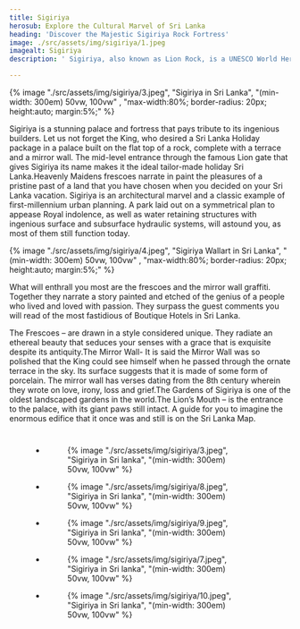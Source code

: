 ```yaml
---
title: Sigiriya
herosub: Explore the Cultural Marvel of Sri Lanka
heading: 'Discover the Majestic Sigiriya Rock Fortress'
image: ./src/assets/img/sigiriya/1.jpeg
imagealt: Sigiriya
description: ' Sigiriya, also known as Lion Rock, is a UNESCO World Heritage Site and one of the most iconic attractions in Sri Lanka. '

---
```


{% image "./src/assets/img/sigiriya/3.jpeg", "Sigiriya in Sri Lanka", "(min-width: 300em) 50vw, 100vw" , "max-width:80%; border-radius: 20px; height:auto; margin:5%;" %}

Sigiriya is a stunning palace and fortress that pays tribute to its ingenious builders. Let us not forget the King, who desired a Sri Lanka Holiday package in a palace built on the flat top of a rock, complete with a terrace and a mirror wall. The mid-level entrance through the famous Lion gate that gives Sigiriya its name makes it the ideal tailor-made holiday Sri Lanka.Heavenly Maidens frescoes narrate in paint the pleasures of a pristine past of a land that you have chosen when you decided on your Sri Lanka vacation. Sigiriya is an architectural marvel and a classic example of first-millennium urban planning. A park laid out on a symmetrical plan to appease Royal indolence, as well as water retaining structures with ingenious surface and subsurface hydraulic systems, will astound you, as most of them still function today.

{% image "./src/assets/img/sigiriya/4.jpeg", "Sigiriya Wallart in Sri Lanka", "(min-width: 300em) 50vw, 100vw" , "max-width:80%; border-radius: 20px; height:auto; margin:5%;" %}


What will enthrall you most are the frescoes and the mirror wall graffiti. Together they narrate a story painted and etched of the genius of a people who lived and loved with passion. They surpass the guest comments you will read of the most fastidious of Boutique Hotels in Sri Lanka.

The Frescoes – are drawn in a style considered unique. They radiate an ethereal beauty that seduces your senses with a grace that is exquisite despite its antiquity.The Mirror Wall- It is said the Mirror Wall was so polished that the King could see himself when he passed through the ornate terrace in the sky. Its surface suggests that it is made of some form of porcelain. The mirror wall has verses dating from the 8th century wherein they wrote on love, irony, loss and grief.The Gardens of Sigiriya is one of the oldest landscaped gardens in the world.The Lion’s Mouth – is the entrance to the palace, with its giant paws still intact. A guide for you to imagine the enormous edifice that it once was and still is on the Sri Lanka Map.

<ul class="gallery-list" style="
    margin: 8%;
">

<li class="gallery-item">
  <figure class="gallery-image">
    {% image "./src/assets/img/sigiriya/3.jpeg", "Sigiriya in Sri lanka", "(min-width: 300em) 50vw, 100vw" %}
  </figure>
</li>

<li class="gallery-item">
  <figure class="gallery-image">
    {% image "./src/assets/img/sigiriya/8.jpeg", "Sigiriya in Sri lanka", "(min-width: 300em) 50vw, 100vw" %}
  </figure>
</li>

<li class="gallery-item">
  <figure class="gallery-image">
    {% image "./src/assets/img/sigiriya/9.jpeg", "Sigiriya in Sri lanka", "(min-width: 300em) 50vw, 100vw" %}
  </figure>
</li>

<li class="gallery-item">
  <figure class="gallery-image">
    {% image "./src/assets/img/sigiriya/7.jpeg", "Sigiriya in Sri lanka", "(min-width: 300em) 50vw, 100vw" %}
  </figure>
</li>

<li class="gallery-item">
  <figure class="gallery-image">
    {% image "./src/assets/img/sigiriya/10.jpeg", "Sigiriya in Sri lanka", "(min-width: 300em) 50vw, 100vw" %}
  </figure>
</li>

</ul>